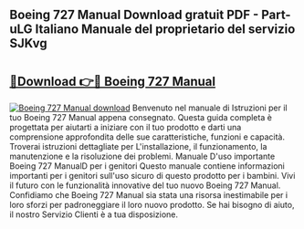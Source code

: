 ## Boeing 727 Manual Download gratuit PDF - Part-uLG Italiano Manuale del proprietario del servizio SJKvg

# <h2><a href="http://dfe4a6.blite.top/?on=Boeing+727+Manual">🔗Download 👉🔴 Boeing 727 Manual</a></h2>

[![Boeing 727 Manual download](https://i.imgur.com/lujVjoI.png)](http://dfe4a6.blite.top/?on=Boeing+727+Manual)
Benvenuto nel manuale di Istruzioni per il tuo Boeing 727 Manual appena consegnato. Questa guida completa è progettata per aiutarti a iniziare con il tuo prodotto e darti una comprensione approfondita delle sue caratteristiche, funzioni e capacità. Troverai istruzioni dettagliate per L'installazione, il funzionamento, la manutenzione e la risoluzione dei problemi. Manuale D'uso importante Boeing 727 ManualD per i genitori Questo manuale contiene informazioni importanti per i genitori sull'uso sicuro di questo prodotto per i bambini. Vivi il futuro con le funzionalità innovative del tuo nuovo Boeing 727 Manual. Confidiamo che Boeing 727 Manual sia stata una risorsa inestimabile per i loro sforzi per padroneggiare il loro nuovo prodotto. Se hai bisogno di aiuto, il nostro Servizio Clienti è a tua disposizione.
